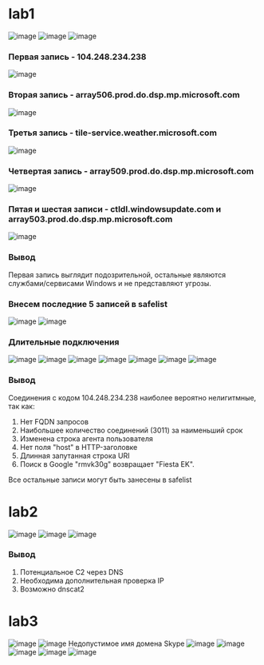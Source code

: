 # lab1
![image](https://github.com/user-attachments/assets/35e083d1-1d1d-47a3-99d6-b9eb7af3a9b3)
![image](https://github.com/user-attachments/assets/37addd40-cd8f-4fa1-8140-e04493bcec15)
![image](https://github.com/user-attachments/assets/36b2e5a2-b1e4-46d6-ba77-c7b69f8bc24a)
### Первая запись - 104.248.234.238
![image](https://github.com/user-attachments/assets/ae7b56df-238b-4e49-a805-e41337d05ce1)
### Вторая запись - array506.prod.do.dsp.mp.microsoft.com
![image](https://github.com/user-attachments/assets/c10b79dc-2491-42fb-a5cc-f138f600a3b0)
### Третья запись - tile-service.weather.microsoft.com
![image](https://github.com/user-attachments/assets/804e229e-3639-43f0-ba48-00f725fb14f1)
### Четвертая запись - array509.prod.do.dsp.mp.microsoft.com
![image](https://github.com/user-attachments/assets/47aae19e-6d10-4f82-90bd-b44468a70f50)
### Пятая и шестая записи - ctldl.windowsupdate.com и array503.prod.do.dsp.mp.microsoft.com
![image](https://github.com/user-attachments/assets/76d48244-3e8b-46fd-a94f-3c52005b686e)
### Вывод
Первая запись выглядит подозрительной, остальные являются службами/сервисами Windows и не представляют угрозы.
### Внесем последние 5 записей в safelist
![image](https://github.com/user-attachments/assets/375947f9-75bc-4f20-a5af-bd9fe37ea866)
![image](https://github.com/user-attachments/assets/7da54cc8-fc75-48f3-b482-c24dd20cd5ac)
### Длительные подключения
![image](https://github.com/user-attachments/assets/cfb70364-aa85-436a-ad4e-f672372c8e91)
![image](https://github.com/user-attachments/assets/7d1f4dbd-42ff-4f1b-af83-e18e9370a625)
![image](https://github.com/user-attachments/assets/462224cf-a64f-4339-92c0-140cc5f10c93)
![image](https://github.com/user-attachments/assets/fc735fa4-474d-4ecc-8149-04b3f2f0a366)
![image](https://github.com/user-attachments/assets/8b82106f-2144-46b5-acde-289cf6721e3e)
![image](https://github.com/user-attachments/assets/415abda6-8863-4014-8b92-dc6f225b59a3)
![image](https://github.com/user-attachments/assets/db418ee7-bba0-4ece-9d1d-fd2d9f69e1ba)
### Вывод
Соединения с кодом 104.248.234.238 наиболее вероятно нелигитмные, так как:
1. Нет FQDN запросов
2. Наибольшее количество соединений (3011) за наименьший срок
3. Изменена строка агента пользователя
4. Нет поля "host" в HTTP-заголовке
5. Длинная запутанная строка URI
6. Поиск в Google "rmvk30g" возвращает "Fiesta EK".

Все остальные записи могут быть занесены в safelist
# lab2
![image](https://github.com/user-attachments/assets/5d054155-64d8-4f2e-a01b-79c9001b59b2)
![image](https://github.com/user-attachments/assets/2fb0779f-a794-4c0d-b914-0efd00c69212)
![image](https://github.com/user-attachments/assets/5c3e8a32-4ad2-463e-9852-39a72f6c945b)
### Вывод
1. Потенциальное C2 через DNS
2. Необходима дополнительная проверка IP 
3. Возможно dnscat2
# lab3
![image](https://github.com/user-attachments/assets/63e1122c-9dd0-432f-9464-b7a38177d8d7)
![image](https://github.com/user-attachments/assets/78e7682e-95b6-46b6-a659-44c01cb4910a)
Недопустимое имя домена Skype
![image](https://github.com/user-attachments/assets/6c61a18b-af37-423f-bdcf-7366b733a58c)
![image](https://github.com/user-attachments/assets/2bfb58b3-1b1b-4c7f-9844-caeb45111d49)
![image](https://github.com/user-attachments/assets/6be8b47b-236e-4146-8b88-faf9356c4566)
![image](https://github.com/user-attachments/assets/22cb7bbd-f287-46a8-b0c0-fa309241e90a)
![image](https://github.com/user-attachments/assets/79122327-61e0-4b8b-a13e-89aa7f426087)


